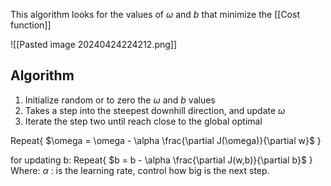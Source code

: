 This algorithm looks for the values of $\omega$ and $b$ that minimize the [[Cost function]] 

![[Pasted image 20240424224212.png]]

## Algorithm
1. Initialize random or to zero the $\omega$ and $b$ values
2. Takes a step into the steepest downhill direction, and update $\omega$
3. Iterate the step two until reach close to the global optimal

Repeat{
	$\omega = \omega - \alpha \frac{\partial J(\omega)}{\partial w}$
}

for updating b:
Repeat{
	$b = b - \alpha \frac{\partial J(w,b)}{\partial b}$
}
Where:
$\alpha$ : is the learning rate, control how big is the next step.